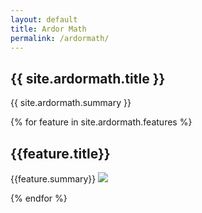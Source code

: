 ```yaml
---
layout: default
title: Ardor Math
permalink: /ardormath/
---
```

<div>
  <article class="hero hero--ardormath">
      <div class="hero__content hero__content">
          <h2 class="hero__title">{{ site.ardormath.title }}</h2>
          <p class="hero__summary">{{ site.ardormath.summary }}</p>    
      </div>
  </article>
  
  {% for feature in site.ardormath.features %}
      <article class="hero hero--ardormath-showcase-{{feature.showcase}}">
        <section class="feature">
          <div class="feature-left">
            <h2 class="hero__feature__title">{{feature.title}}</h2>
            <p class="hero__text">{{feature.summary}}
            <img class="ardormathimage" src="{{ site.baseurl }}{{feature.image}}" />
            </p>
          </div>
        </section>
      </article>
  {% endfor %}
  </div>
